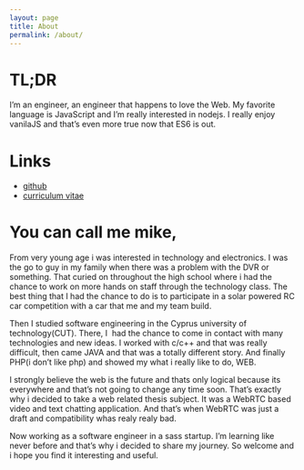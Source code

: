 ```yaml
---
layout: page
title: About
permalink: /about/
---
```

    
# TL;DR


I’m an engineer, an engineer that happens to love the Web. 
My favorite language is JavaScript and I’m really interested in nodejs.
I really enjoy vanilaJS and that’s even more true now that ES6 is out. 

# Links


* [github][1] 
* [curriculum vitae][2]

# You can call me mike,

From very young age i was interested in technology and electronics.
I was the go to guy in my family when there was a problem with the DVR or something.
That curied on throughout the high school where i had the chance to work on more hands on staff through the technology class.
The best thing that I had the chance to do is to participate in a solar powered RC car competition with a car that me and my team build.

Then I studied software engineering in the Cyprus university of technology(CUT).
There, I  had the chance to come in contact with many technologies and new ideas.
I worked with c/c++ and that was really difficult, then came JAVA and that was a totally different story.
And finally PHP(i don’t like php) and showed my what i really like to do, WEB.

I strongly believe the web is the future and thats only logical because its everywhere and that’s not going to change any time soon.
That’s exactly why i decided to take a web related thesis subject. 
It was a WebRTC based video and text chatting application. And that’s when WebRTC was just a draft and compatibility whas realy realy bad.

Now working as a software engineer in a sass startup. I’m learning like never before and that’s why i decided to share my journey.
So welcome and i hope you find it interesting and useful.

[1]: https://github.com/michaelthe
[2]: https://github.com/michaelthe/cv_michael_theodorides/raw/master/michael_theodorides_cv.pdf